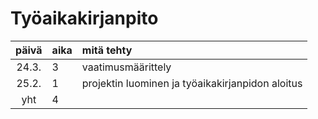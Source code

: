 # Työaikakirjanpito

| päivä | aika | mitä tehty  |
| :----:|:-----| :-----|
| 24.3. | 3    | vaatimusmäärittely |
| 25.2. | 1    | projektin luominen ja työaikakirjanpidon aloitus |
| yht   | 4   | | 
